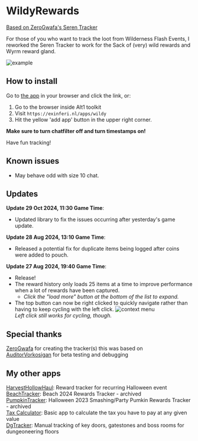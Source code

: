 # WildyRewards

[Based on ZeroGwafa's Seren Tracker](https://github.com/ZeroGwafa/SerenTracker/tree/master)

For those of you who want to track the loot from Wilderness Flash Events, I reworked the Seren Tracker to work for the Sack of (very) wild rewards and Wyrm reward gland.

![example](/assets/example.png)

## How to install

Go to [the app](https://exinferi.nl/apps/wildy) in your browser and click the link, or:

1. Go to the browser inside Alt1 toolkit
2. Visit `https://exinferi.nl/apps/wildy`
3. Hit the yellow 'add app' button in the upper right corner.

**Make sure to turn chatfilter off and turn timestamps on!**

Have fun tracking!

## Known issues  

* May behave odd with size 10 chat.

## Updates

**Update 29 Oct 2024, 11:30 Game Time**:

* Updated library to fix the issues occurring after yesterday's game update.

**Update 28 Aug 2024, 13:10 Game Time**:

* Released a potential fix for duplicate items being logged after coins were added to pouch.

**Update 27 Aug 2024, 19:40 Game Time**:

* Release!
* The reward history only loads 25 items at a time to improve performance when a lot of rewards have been captured.
  * *Click the "load more" button at the bottom of the list to expand.*
* The top button can now be right clicked to quickly navigate rather than having to keep cycling with the left click.
  ![context menu](/assets/contextmenu.png)  
  *Left click still works for cycling, though.*

## Special thanks

[ZeroGwafa](https://github.com/ZeroGwafa) for creating the tracker(s) this was based on  
[AuditorVorkosigan](https://github.com/AuditorVorkosigan) for beta testing and debugging

## My other apps

[HarvestHollowHaul](https://github.com/ExInferi/HarvestHollowHaul): Reward tracker for recurring Halloween event  
[BeachTracker](https://github.com/ExInferi/BeachTracker): Beach 2024 Rewards Tracker - archived  
[PumpkinTracker](https://github.com/ExInferi/PumpkinTracker): Halloween 2023 Smashing/Party Pumkin Rewards Tracker - archived  
[Tax Calculator](https://runeapps.org/forums/viewtopic.php?id=1508): Basic app to calculate the tax you have to pay at any given value  
[DgTracker](https://runeapps.org/forums/viewtopic.php?id=1452): Manual tracking of key doors, gatestones and boss rooms for dungeoneering floors
